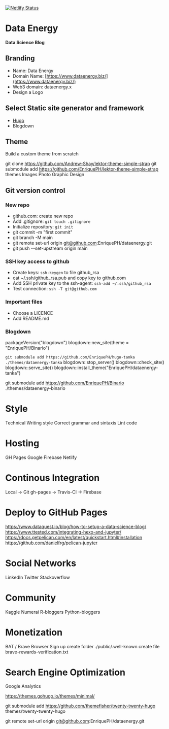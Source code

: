 [![Netlify Status](https://api.netlify.com/api/v1/badges/d638f799-bbf7-4905-99e0-7696e734c879/deploy-status)](https://app.netlify.com/sites/blissful-brahmagupta-f99171/deploys)

# Data Energy
**Data Science Blog**


## Branding

 * Name: Data Energy
 * Domain Name:  [https://www.dataenergy.biz/](https://www.dataenergy.biz/)
 * Web3 domain:  dataenergy.x
 * Design a Logo


## Select Static site generator and framework

 * [Hugo](https://gohugo.io/)
 * Blogdown


## Theme

Build a custom theme from scratch 

git clone https://github.com/Andrew-Shay/lektor-theme-simple-strap
git submodule add https://github.com/EnriquePH/lektor-theme-simple-strap themes
Images
Photo
Graphic Design

## Git version control

### New repo

 * github.com: create new repo
 * Add .gitignore: `git touch .gitignore`
 * Initialize repository:  `git init`
 * git commit -m "first commit"
 * git branch -M main
 * git remote set-url origin git@github.com:EnriquePH/dataenergy.git
 * git push --set-upstream origin main
 
### SSH key access to github

 * Create keys: `ssh-keygen` to  file github_rsa
 * cat ~/.ssh/github_rsa.pub and copy key to github.com
 * Add SSH private key to the ssh-agent: `ssh-add ~/.ssh/github_rsa`
 * Test connection: `ssh -T git@github.com`


### Important files

* Choose a LICENCE
* Add README.md

### Blogdown

packageVersion("blogdown")
blogdown::new_site(theme = "EnriquePH/Binario")

`git submodule add https://github.com/EnriquePH/hugo-tanka ./themes/dataenergy-tanka`
blogdown::stop_server()
blogdown::check_site()
blogdown::serve_site()
blogdown::install_theme("EnriquePH/dataenergy-tanka")

git submodule add https://github.com/EnriquePH/Binario ./themes/dataenergy-binario

# Style
Technical Writing style
Correct grammar and sintaxis
Lint code



# Hosting
GH Pages
Google Firebase
Netlify

# Continous Integration
Local -> Git gh-pages -> Travis-CI -> Firebase

# Deploy to GitHub Pages

https://www.dataquest.io/blog/how-to-setup-a-data-science-blog/
https://www.ttested.com/integrating-hexo-and-jupyter/
https://docs.getpelican.com/en/latest/quickstart.html#installation
https://github.com/danielfrg/pelican-jupyter

# Social Networks
LinkedIn
Twitter
Stackoverflow

# Community
Kaggle
Numerai
R-bloggers
Python-bloggers

# Monetization
BAT / Brave Browser
Sign up
create folder ./public/.well-known
create file brave-rewards-verification.txt

# Search Engine Optimization
Google Analytics

https://themes.gohugo.io/themes/minimal/

git submodule add https://github.com/themefisher/twenty-twenty-hugo themes/twenty-twenty-hugo


git remote set-url origin git@github.com:EnriquePH/dataenergy.git

